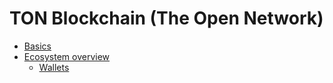 # TON Blockchain (The Open Network)

* [Basics](basics.md)
* [Ecosystem overview](ecosystem.md)
  * [Wallets](./wallets.md) 
